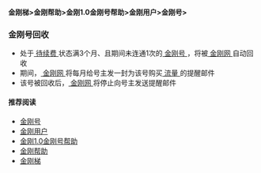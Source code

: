 #### 金刚梯>金刚帮助>金刚1.0金刚号帮助>金刚用户>金刚号>
### 金刚号回收
- 处于[ 待续费 ](https://a2zitpro.github.io/web/)状态满3个月、且期间未连通1次的[ 金刚号 ](https://a2zitpro.github.io/web/kkid)，将被[ 金刚网 ](https://a2zitpro.github.io/web/kksitecn)自动回收
- 期间，[ 金刚网 ](https://a2zitpro.github.io/web/kksitecn)将每月给号主发一封为该号购买[ 流量 ](https://a2zitpro.github.io/web/kkdatatraffic)的提醒邮件
- 该号被回收后，[ 金刚网 ](https://a2zitpro.github.io/web/kksitecn)将停止向号主发送提醒邮件


#### 推荐阅读

- [金刚号]()
- [金刚用户]()
- [金刚1.0金刚号帮助]()
- [金刚帮助]()
- [金刚梯]()

